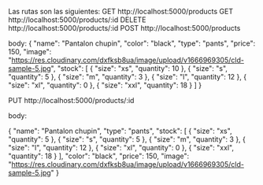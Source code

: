 Las rutas son las siguientes:
GET http://localhost:5000/products
GET http://localhost:5000/products/:id
DELETE http://localhost:5000/products/:id
POST http://localhost:5000/products

body:
{
        "name": "Pantalon chupin",
        "color": "black",
        "type": "pants",
        "price": 150,
        "image": "https://res.cloudinary.com/dxfksb8ua/image/upload/v1666969305/cld-sample-5.jpg",
        "stock": [
        {
            "size": "xs",
            "quantity": 10
        },
        {
            "size": "s",
            "quantity": 5
        },
        {
            "size": "m",
            "quantity": 3
        },
        {
            "size": "l",
            "quantity": 12
        },
        {
            "size": "xl",
            "quantity": 0
        },
        {
            "size": "xxl",
            "quantity": 18
        }
    ]
}


PUT http://localhost:5000/products/:id



body:

{
    "name": "Pantalon chupin",
    "type": "pants",
    "stock": [
        {
            "size": "xs",
            "quantity": 5
        },
        {
            "size": "s",
            "quantity": 5
        },
        {
            "size": "m",
            "quantity": 3
        },
        {
            "size": "l",
            "quantity": 12
        },
        {
            "size": "xl",
            "quantity": 0
        },
        {
            "size": "xxl",
            "quantity": 18
        }
    ],
    "color": "black",
    "price": 150,
    "image": "https://res.cloudinary.com/dxfksb8ua/image/upload/v1666969305/cld-sample-5.jpg"
    }
